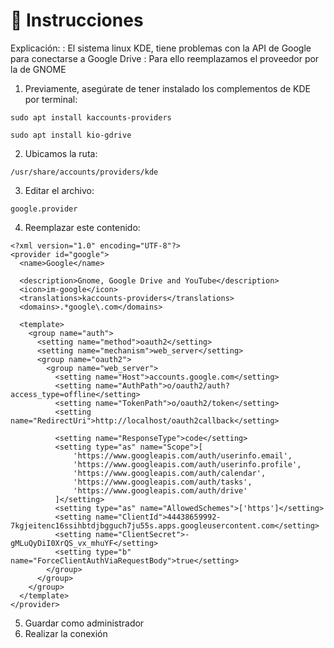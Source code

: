 # 📣 Instrucciones

Explicación:
: El sistema linux KDE, tiene problemas con la API de Google para conectarse a Google Drive
: Para ello reemplazamos el proveedor por la de GNOME

1. Previamente, asegúrate de tener instalado los complementos de KDE por terminal:

`sudo apt install kaccounts-providers`

`sudo apt install kio-gdrive `

2. Ubicamos la ruta:

`/usr/share/accounts/providers/kde`

3. Editar el archivo:

`google.provider`

4. Reemplazar este contenido:

```
<?xml version="1.0" encoding="UTF-8"?>
<provider id="google">
  <name>Google</name>
  
  <description>Gnome, Google Drive and YouTube</description>
  <icon>im-google</icon>
  <translations>kaccounts-providers</translations>
  <domains>.*google\.com</domains>

  <template>
    <group name="auth">
      <setting name="method">oauth2</setting>
      <setting name="mechanism">web_server</setting>
      <group name="oauth2">
        <group name="web_server">
          <setting name="Host">accounts.google.com</setting>
          <setting name="AuthPath">o/oauth2/auth?access_type=offline</setting>
          <setting name="TokenPath">o/oauth2/token</setting>
          <setting name="RedirectUri">http://localhost/oauth2callback</setting>
          
          <setting name="ResponseType">code</setting>
          <setting type="as" name="Scope">[
              'https://www.googleapis.com/auth/userinfo.email',
              'https://www.googleapis.com/auth/userinfo.profile',
              'https://www.googleapis.com/auth/calendar',
              'https://www.googleapis.com/auth/tasks',
              'https://www.googleapis.com/auth/drive'
          ]</setting>
          <setting type="as" name="AllowedSchemes">['https']</setting>
          <setting name="ClientId">44438659992-7kgjeitenc16ssihbtdjbgguch7ju55s.apps.googleusercontent.com</setting>
          <setting name="ClientSecret">-gMLuQyDiI0XrQS_vx_mhuYF</setting>
          <setting type="b" name="ForceClientAuthViaRequestBody">true</setting>
        </group>
      </group>
    </group>
  </template>
</provider>
```

5. Guardar como administrador
6. Realizar la conexión
